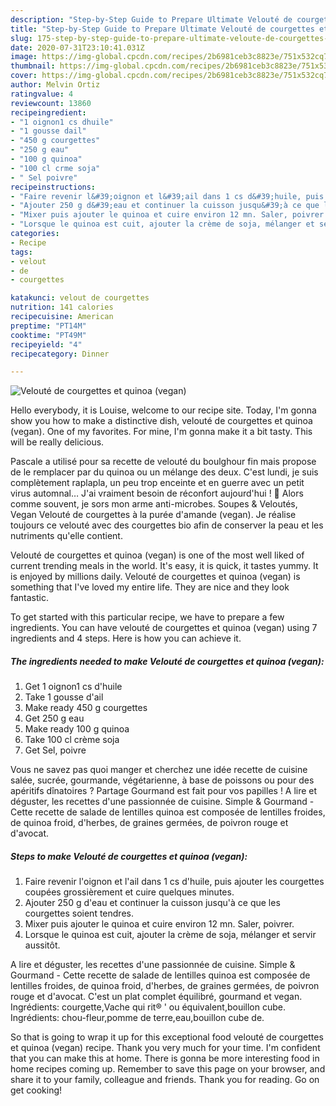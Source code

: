 ```yaml
---
description: "Step-by-Step Guide to Prepare Ultimate Velouté de courgettes et quinoa (vegan)"
title: "Step-by-Step Guide to Prepare Ultimate Velouté de courgettes et quinoa (vegan)"
slug: 175-step-by-step-guide-to-prepare-ultimate-veloute-de-courgettes-et-quinoa-vegan
date: 2020-07-31T23:10:41.031Z
image: https://img-global.cpcdn.com/recipes/2b6981ceb3c8823e/751x532cq70/veloute-de-courgettes-et-quinoa-vegan-photo-principale-de-la-recette.jpg
thumbnail: https://img-global.cpcdn.com/recipes/2b6981ceb3c8823e/751x532cq70/veloute-de-courgettes-et-quinoa-vegan-photo-principale-de-la-recette.jpg
cover: https://img-global.cpcdn.com/recipes/2b6981ceb3c8823e/751x532cq70/veloute-de-courgettes-et-quinoa-vegan-photo-principale-de-la-recette.jpg
author: Melvin Ortiz
ratingvalue: 4
reviewcount: 13860
recipeingredient:
- "1 oignon1 cs dhuile"
- "1 gousse dail"
- "450 g courgettes"
- "250 g eau"
- "100 g quinoa"
- "100 cl crme soja"
- " Sel poivre"
recipeinstructions:
- "Faire revenir l&#39;oignon et l&#39;ail dans 1 cs d&#39;huile, puis ajouter les courgettes coupées grossièrement et cuire quelques minutes."
- "Ajouter 250 g d&#39;eau et continuer la cuisson jusqu&#39;à ce que les courgettes soient tendres."
- "Mixer puis ajouter le quinoa et cuire environ 12 mn. Saler, poivrer."
- "Lorsque le quinoa est cuit, ajouter la crème de soja, mélanger et servir aussitôt."
categories:
- Recipe
tags:
- velout
- de
- courgettes

katakunci: velout de courgettes 
nutrition: 141 calories
recipecuisine: American
preptime: "PT14M"
cooktime: "PT49M"
recipeyield: "4"
recipecategory: Dinner

---
```



![Velouté de courgettes et quinoa (vegan)](https://img-global.cpcdn.com/recipes/2b6981ceb3c8823e/751x532cq70/veloute-de-courgettes-et-quinoa-vegan-photo-principale-de-la-recette.jpg)

Hello everybody, it is Louise, welcome to our recipe site. Today, I'm gonna show you how to make a distinctive dish, velouté de courgettes et quinoa (vegan). One of my favorites. For mine, I'm gonna make it a bit tasty. This will be really delicious.

Pascale a utilisé pour sa recette de velouté du boulghour fin mais propose de le remplacer par du quinoa ou un mélange des deux. C&#39;est lundi, je suis complètement raplapla, un peu trop enceinte et en guerre avec un petit virus automnal… J&#39;ai vraiment besoin de réconfort aujourd&#39;hui ! 🙂 Alors comme souvent, je sors mon arme anti-microbes. Soupes &amp; Veloutés, Vegan Velouté de courgettes à la purée d&#39;amande (vegan). Je réalise toujours ce velouté avec des courgettes bio afin de conserver la peau et les nutriments qu&#39;elle contient.

Velouté de courgettes et quinoa (vegan) is one of the most well liked of current trending meals in the world. It's easy, it is quick, it tastes yummy. It is enjoyed by millions daily. Velouté de courgettes et quinoa (vegan) is something that I've loved my entire life. They are nice and they look fantastic.


To get started with this particular recipe, we have to prepare a few ingredients. You can have velouté de courgettes et quinoa (vegan) using 7 ingredients and 4 steps. Here is how you can achieve it.

<!--inarticleads1-->

##### The ingredients needed to make Velouté de courgettes et quinoa (vegan):

1. Get 1 oignon1 cs d&#39;huile
1. Take 1 gousse d&#39;ail
1. Make ready 450 g courgettes
1. Get 250 g eau
1. Make ready 100 g quinoa
1. Take 100 cl crème soja
1. Get  Sel, poivre


Vous ne savez pas quoi manger et cherchez une idée recette de cuisine salée, sucrée, gourmande, végétarienne, à base de poissons ou pour des apéritifs dînatoires ? Partage Gourmand est fait pour vos papilles ! A lire et déguster, les recettes d&#39;une passionnée de cuisine. Simple &amp; Gourmand - Cette recette de salade de lentilles quinoa est composée de lentilles froides, de quinoa froid, d&#39;herbes, de graines germées, de poivron rouge et d&#39;avocat. 

<!--inarticleads2-->

##### Steps to make Velouté de courgettes et quinoa (vegan):

1. Faire revenir l&#39;oignon et l&#39;ail dans 1 cs d&#39;huile, puis ajouter les courgettes coupées grossièrement et cuire quelques minutes.
1. Ajouter 250 g d&#39;eau et continuer la cuisson jusqu&#39;à ce que les courgettes soient tendres.
1. Mixer puis ajouter le quinoa et cuire environ 12 mn. Saler, poivrer.
1. Lorsque le quinoa est cuit, ajouter la crème de soja, mélanger et servir aussitôt.


A lire et déguster, les recettes d&#39;une passionnée de cuisine. Simple &amp; Gourmand - Cette recette de salade de lentilles quinoa est composée de lentilles froides, de quinoa froid, d&#39;herbes, de graines germées, de poivron rouge et d&#39;avocat. C&#39;est un plat complet équilibré, gourmand et vegan. Ingrédients: courgette,Vache qui rit® &#39; ou équivalent,bouillon cube. Ingrédients: chou-fleur,pomme de terre,eau,bouillon cube de. 

So that is going to wrap it up for this exceptional food velouté de courgettes et quinoa (vegan) recipe. Thank you very much for your time. I'm confident that you can make this at home. There is gonna be more interesting food in home recipes coming up. Remember to save this page on your browser, and share it to your family, colleague and friends. Thank you for reading. Go on get cooking!
